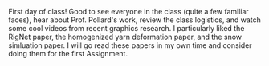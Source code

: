First day of class! Good to see everyone in the class (quite a few familiar faces), hear about Prof. Pollard's work, review the class logistics, and watch some cool videos from recent graphics research.
I particularly liked the RigNet paper, the homogenized yarn deformation paper, and the snow simluation paper. I will go read these papers in my own time and consider doing them for the first Assignment.
